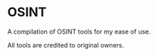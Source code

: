 # OSINT

A compilation of OSINT tools for my ease of use.

All tools are credited to original owners.
